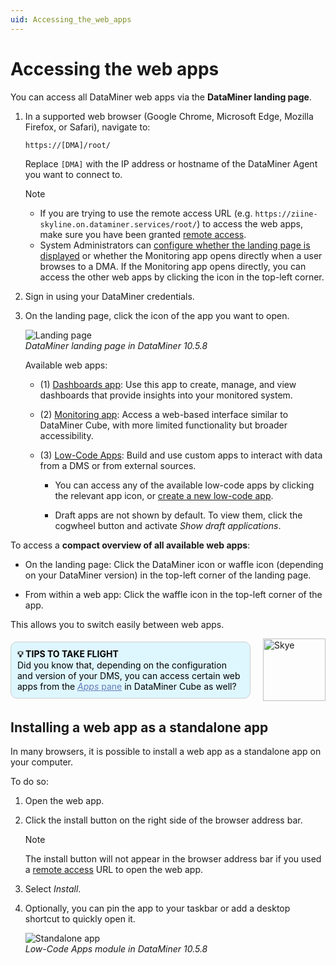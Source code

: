 ```yaml
---
uid: Accessing_the_web_apps
---
```


# Accessing the web apps

You can access all DataMiner web apps via the **DataMiner landing page**.

1. In a supported web browser (Google Chrome, Microsoft Edge, Mozilla Firefox, or Safari), navigate to:

   ```txt
   https://[DMA]/root/
   ```

   Replace `[DMA]` with the IP address or hostname of the DataMiner Agent you want to connect to.

   > [!NOTE]
   >
   > - If you are trying to use the remote access URL (e.g. `https://ziine-skyline.on.dataminer.services/root/`) to access the web apps, make sure you have been granted [remote access](xref:About_Remote_Access).
   > - System Administrators can [configure whether the landing page is displayed](xref:Configuring_the_landing_page#configuring-whether-the-landing-page-is-displayed) or whether the Monitoring app opens directly when a user browses to a DMA. If the Monitoring app opens directly, you can access the other web apps by clicking the icon in the top-left corner.

1. Sign in using your DataMiner credentials.

1. On the landing page, click the icon of the app you want to open.

   ![Landing page](~/user-guide/images/DataMiner_Landing_Page.png)<br>*DataMiner landing page in DataMiner 10.5.8*

   Available web apps:

   - (1) [Dashboards app](xref:newR_D): Use this app to create, manage, and view dashboards that provide insights into your monitored system.

   - (2) [Monitoring app](xref:Working_with_the_Monitoring_app): Access a web-based interface similar to DataMiner Cube, with more limited functionality but broader accessibility.

   - (3) [Low-Code Apps](xref:Application_framework): Build and use custom apps to interact with data from a DMS or from external sources.

     - You can access any of the available low-code apps by clicking the relevant app icon, or [create a new low-code app](xref:Creating_custom_apps).

     - Draft apps are not shown by default. To view them, click the cogwheel button and activate *Show draft applications*.

To access a **compact overview of all available web apps**:

- On the landing page: Click the DataMiner icon or waffle icon (depending on your DataMiner version<!--RN 43024-->) in the top-left corner of the landing page.

- From within a web app: Click the waffle icon in the top-left corner of the app.

This allows you to switch easily between web apps.

<div style="display: flex; align-items: center; justify-content: space-between; margin: 0 auto; max-width: 100%;">
  <div style="border: 1px solid #ccc; border-radius: 10px; padding: 10px; flex-grow: 1; background-color: #DEF7FF; margin-right: 20px; color: #000000;">
    <b>💡 TIPS TO TAKE FLIGHT</b><br>
    Did you know that, depending on the configuration and version of your DMS, you can access certain web apps from the <a href="xref:DataMiner_Cube_sidebar#apps-pane" style="color: #657AB7;"><i>Apps</i> pane</a> in DataMiner Cube as well?
  </div>
  <img src="~/images/Skye.svg" alt="Skye" style="width: 100px; flex-shrink: 0;">
</div>

## Installing a web app as a standalone app

In many browsers, it is possible to install a web app as a standalone app on your computer.

To do so:

1. Open the web app.

1. Click the install button on the right side of the browser address bar.

   > [!NOTE]
   > The install button will not appear in the browser address bar if you used a [remote access](xref:About_Remote_Access) URL to open the web app.

1. Select *Install*.

1. Optionally, you can pin the app to your taskbar or add a desktop shortcut to quickly open it.

   ![Standalone app](~/user-guide/images/Standalone_App.png)<br>*Low-Code Apps module in DataMiner 10.5.8*
